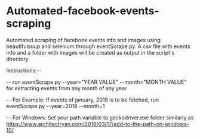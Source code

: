 # Automated-facebook-events-scraping
Automated scraping of facebook events info and images using beautifulsoup and selenium through eventScrape.py. A csv file with events info and a folder with images will be created as output in the script's directory

Instructions:--

-- run eventScrape.py --year="YEAR VALUE" --month="MONTH VALUE" for extracting events from any month of any year

-- For Example: If events of january, 2019 is to be fetched, run eventScrape.py --year=2019 --month=1

-- For Windows: Set your path variable to geckodriver.exe folder similarly as https://www.architectryan.com/2018/03/17/add-to-the-path-on-windows-10/


